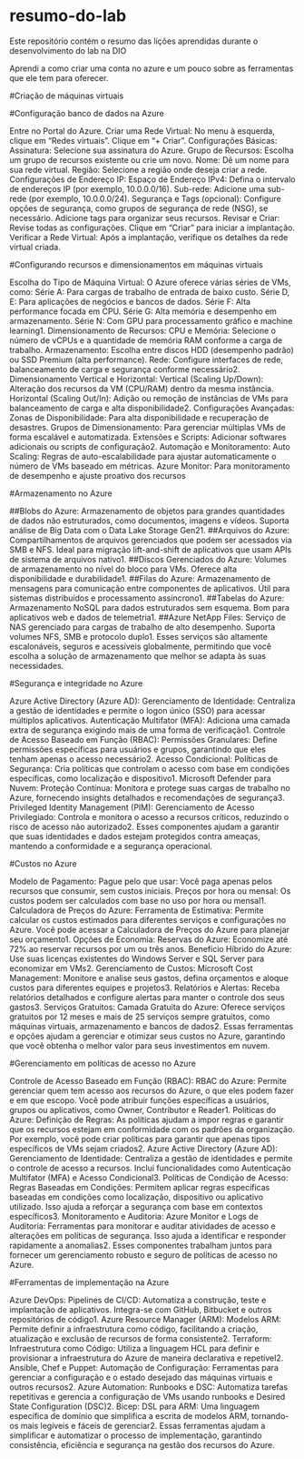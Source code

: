 # resumo-do-lab
Este repositório contém o resumo das lições aprendidas durante o desenvolvimento do lab na DIO

Aprendi a como criar uma conta no azure e um pouco sobre as ferramentas que ele tem para oferecer.

#Criação de máquinas virtuais

#Configuração banco de dados na Azure

Entre no Portal do Azure.
Criar uma Rede Virtual:
No menu à esquerda, clique em “Redes virtuais”.
Clique em “+ Criar”.
Configurações Básicas:
Assinatura: Selecione sua assinatura do Azure.
Grupo de Recursos: Escolha um grupo de recursos existente ou crie um novo.
Nome: Dê um nome para sua rede virtual.
Região: Selecione a região onde deseja criar a rede.
Configurações de Endereço IP:
Espaço de Endereço IPv4: Defina o intervalo de endereços IP (por exemplo, 10.0.0.0/16).
Sub-rede: Adicione uma sub-rede (por exemplo, 10.0.0.0/24).
Segurança e Tags (opcional):
Configure opções de segurança, como grupos de segurança de rede (NSG), se necessário.
Adicione tags para organizar seus recursos.
Revisar e Criar:
Revise todas as configurações.
Clique em “Criar” para iniciar a implantação.
Verificar a Rede Virtual:
Após a implantação, verifique os detalhes da rede virtual criada.

#Configurando recursos e dimensionamentos em máquinas virtuais

Escolha do Tipo de Máquina Virtual:
O Azure oferece várias séries de VMs, como:
Série A: Para cargas de trabalho de entrada de baixo custo.
Série D, E: Para aplicações de negócios e bancos de dados.
Série F: Alta performance focada em CPU.
Série G: Alta memória e desempenho em armazenamento.
Série N: Com GPU para processamento gráfico e machine learning1.
Dimensionamento de Recursos:
CPU e Memória: Selecione o número de vCPUs e a quantidade de memória RAM conforme a carga de trabalho.
Armazenamento: Escolha entre discos HDD (desempenho padrão) ou SSD Premium (alta performance).
Rede: Configure interfaces de rede, balanceamento de carga e segurança conforme necessário2.
Dimensionamento Vertical e Horizontal:
Vertical (Scaling Up/Down): Alteração dos recursos da VM (CPU/RAM) dentro da mesma instância.
Horizontal (Scaling Out/In): Adição ou remoção de instâncias de VMs para balanceamento de carga e alta disponibilidade2.
Configurações Avançadas:
Zonas de Disponibilidade: Para alta disponibilidade e recuperação de desastres.
Grupos de Dimensionamento: Para gerenciar múltiplas VMs de forma escalável e automatizada.
Extensões e Scripts: Adicionar softwares adicionais ou scripts de configuração2.
Automação e Monitoramento:
Auto Scaling: Regras de auto-escalabilidade para ajustar automaticamente o número de VMs baseado em métricas.
Azure Monitor: Para monitoramento de desempenho e ajuste proativo dos recursos

#Armazenamento no Azure

##Blobs do Azure:
Armazenamento de objetos para grandes quantidades de dados não estruturados, como documentos, imagens e vídeos.
Suporta análise de Big Data com o Data Lake Storage Gen21.
##Arquivos do Azure:
Compartilhamentos de arquivos gerenciados que podem ser acessados via SMB e NFS.
Ideal para migração lift-and-shift de aplicativos que usam APIs de sistema de arquivos nativo1.
##Discos Gerenciados do Azure:
Volumes de armazenamento no nível do bloco para VMs.
Oferece alta disponibilidade e durabilidade1.
##Filas do Azure:
Armazenamento de mensagens para comunicação entre componentes de aplicativos.
Útil para sistemas distribuídos e processamento assíncrono1.
##Tabelas do Azure:
Armazenamento NoSQL para dados estruturados sem esquema.
Bom para aplicativos web e dados de telemetria1.
##Azure NetApp Files:
Serviço de NAS gerenciado para cargas de trabalho de alto desempenho.
Suporta volumes NFS, SMB e protocolo duplo1.
Esses serviços são altamente escalonáveis, seguros e acessíveis globalmente, permitindo que você escolha a solução de armazenamento que melhor se adapta às suas necessidades.

#Segurança e integridade no Azure

Azure Active Directory (Azure AD):
Gerenciamento de Identidade: Centraliza a gestão de identidades e permite o logon único (SSO) para acessar múltiplos aplicativos.
Autenticação Multifator (MFA): Adiciona uma camada extra de segurança exigindo mais de uma forma de verificação1.
Controle de Acesso Baseado em Função (RBAC):
Permissões Granulares: Define permissões específicas para usuários e grupos, garantindo que eles tenham apenas o acesso necessário2.
Acesso Condicional:
Políticas de Segurança: Cria políticas que controlam o acesso com base em condições específicas, como localização e dispositivo1.
Microsoft Defender para Nuvem:
Proteção Contínua: Monitora e protege suas cargas de trabalho no Azure, fornecendo insights detalhados e recomendações de segurança3.
Privileged Identity Management (PIM):
Gerenciamento de Acesso Privilegiado: Controla e monitora o acesso a recursos críticos, reduzindo o risco de acesso não autorizado2.
Esses componentes ajudam a garantir que suas identidades e dados estejam protegidos contra ameaças, mantendo a conformidade e a segurança operacional.

#Custos no Azure

Modelo de Pagamento:
Pague pelo que usar: Você paga apenas pelos recursos que consumir, sem custos iniciais.
Preços por hora ou mensal: Os custos podem ser calculados com base no uso por hora ou mensal1.
Calculadora de Preços do Azure:
Ferramenta de Estimativa: Permite calcular os custos estimados para diferentes serviços e configurações no Azure. Você pode acessar a Calculadora de Preços do Azure para planejar seu orçamento1.
Opções de Economia:
Reservas do Azure: Economize até 72% ao reservar recursos por um ou três anos.
Benefício Híbrido do Azure: Use suas licenças existentes do Windows Server e SQL Server para economizar em VMs2.
Gerenciamento de Custos:
Microsoft Cost Management: Monitore e analise seus gastos, defina orçamentos e aloque custos para diferentes equipes e projetos3.
Relatórios e Alertas: Receba relatórios detalhados e configure alertas para manter o controle dos seus gastos3.
Serviços Gratuitos:
Camada Gratuita do Azure: Oferece serviços gratuitos por 12 meses e mais de 25 serviços sempre gratuitos, como máquinas virtuais, armazenamento e bancos de dados2.
Essas ferramentas e opções ajudam a gerenciar e otimizar seus custos no Azure, garantindo que você obtenha o melhor valor para seus investimentos em nuvem.

#Gerenciamento em políticas de acesso no Azure

Controle de Acesso Baseado em Função (RBAC):
RBAC do Azure: Permite gerenciar quem tem acesso aos recursos do Azure, o que eles podem fazer e em que escopo. Você pode atribuir funções específicas a usuários, grupos ou aplicativos, como Owner, Contributor e Reader1.
Políticas do Azure:
Definição de Regras: As políticas ajudam a impor regras e garantir que os recursos estejam em conformidade com os padrões da organização. Por exemplo, você pode criar políticas para garantir que apenas tipos específicos de VMs sejam criados2.
Azure Active Directory (Azure AD):
Gerenciamento de Identidade: Centraliza a gestão de identidades e permite o controle de acesso a recursos. Inclui funcionalidades como Autenticação Multifator (MFA) e Acesso Condicional3.
Políticas de Condição de Acesso:
Regras Baseadas em Condições: Permitem aplicar regras específicas baseadas em condições como localização, dispositivo ou aplicativo utilizado. Isso ajuda a reforçar a segurança com base em contextos específicos3.
Monitoramento e Auditoria:
Azure Monitor e Logs de Auditoria: Ferramentas para monitorar e auditar atividades de acesso e alterações em políticas de segurança. Isso ajuda a identificar e responder rapidamente a anomalias2.
Esses componentes trabalham juntos para fornecer um gerenciamento robusto e seguro de políticas de acesso no Azure.

#Ferramentas de implementação na Azure

Azure DevOps:
Pipelines de CI/CD: Automatiza a construção, teste e implantação de aplicativos. Integra-se com GitHub, Bitbucket e outros repositórios de código1.
Azure Resource Manager (ARM):
Modelos ARM: Permite definir a infraestrutura como código, facilitando a criação, atualização e exclusão de recursos de forma consistente2.
Terraform:
Infraestrutura como Código: Utiliza a linguagem HCL para definir e provisionar a infraestrutura do Azure de maneira declarativa e repetível2.
Ansible, Chef e Puppet:
Automação de Configuração: Ferramentas para gerenciar a configuração e o estado desejado das máquinas virtuais e outros recursos2.
Azure Automation:
Runbooks e DSC: Automatiza tarefas repetitivas e gerencia a configuração de VMs usando runbooks e Desired State Configuration (DSC)2.
Bicep:
DSL para ARM: Uma linguagem específica de domínio que simplifica a escrita de modelos ARM, tornando-os mais legíveis e fáceis de gerenciar2.
Essas ferramentas ajudam a simplificar e automatizar o processo de implementação, garantindo consistência, eficiência e segurança na gestão dos recursos do Azure.

